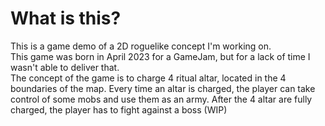 
# What is this?

This is a game demo of a 2D roguelike concept I'm working on. 
<br>
This game was born in April 2023 for a GameJam, but for a lack of time I wasn't able to deliver that. 
<br>
The concept of the game is to charge 4 ritual altar, located in the 4 boundaries of the map. Every time an altar is charged, the player can take control of some mobs and use them as an army.
After the 4 altar are fully charged, the player has to fight against a boss (WIP)
